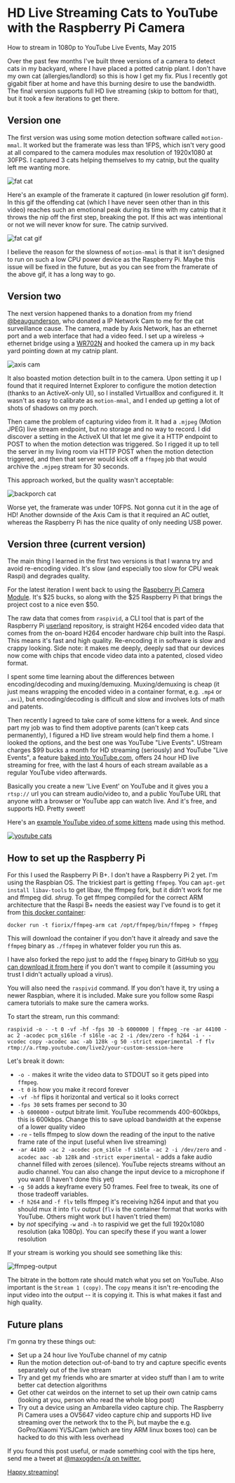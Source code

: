 <div id="header"><h1 class="title">HD Live Streaming Cats to YouTube with the Raspberry Pi Camera</h1></div>

How to stream in 1080p to YouTube Live Events, May 2015

Over the past few months I've built three versions of a camera to detect cats in my backyard, where I have placed a potted catnip plant. I don't have my own cat (allergies/landlord) so this is how I get my fix. Plus I recently got gigabit fiber at home and have this burning desire to use the bandwidth. The final version supports full HD live streaming (skip to bottom for that), but it took a few iterations to get there.

## Version one

The first version was using some motion detection software called `motion-mmal`. It worked but the framerate was less than 1FPS, which isn't very good at all compared to the camera modules max resolution of 1920x1080 at 30FPS. I captured 3 cats helping themselves to my catnip, but the quality left me wanting more.

![fat cat](media/fatcat.png)

Here's an example of the framerate it captured (in lower resolution gif form). In this gif the offending cat (which I have never seen other than in this video) reaches such an emotional peak during its time with my catnip that it throws the nip off the first step, breaking the pot. If this act was intentional or not we will never know for sure. The catnip survived.

![fat cat gif](media/fatcat.gif)

I believe the reason for the slowness of `motion-mmal` is that it isn't designed to run on such a low CPU power device as the Raspberry Pi. Maybe this issue will be fixed in the future, but as you can see from the framerate of the above gif, it has a long way to go.

## Version two

The next version happened thanks to a donation from my friend [@beaugunderson](https://github.com/beaugunderson/), who donated a IP Network Cam to me for the cat surveillance cause. The camera, made by Axis Network, has an ethernet port and a web interface that had a video feed. I set up a wireless -> ethernet bridge using a [WR702N](http://www.tp-link.com/en/products/details/cat-9_TL-WR702N.html) and hooked the camera up in my back yard pointing down at my catnip plant.

![axis cam](media/axis-cam.png)

It also boasted motion detection built in to the camera. Upon setting it up I found that it required Internet Explorer to configure the motion detection (thanks to an ActiveX-only UI), so I installed VirtualBox and configured it. It wasn't as easy to calibrate as `motion-mmal`, and I ended up getting a lot of shots of shadows on my porch.

Then came the problem of capturing video from it. It had a `.mjpeg` (Motion JPEG) live stream endpoint, but no storage and no way to record. I did discover a setting in the ActiveX UI that let me give it a HTTP endpoint to POST to when the motion detection was triggered. So I rigged it up to tell the server in my living room via HTTP POST when the motion detection triggered, and then that server would kick off a `ffmpeg` job that would archive the `.mjpeg` stream for 30 seconds.

This approach worked, but the quality wasn't acceptable:

![backporch cat](media/backporch-cat.png)

Worse yet, the framerate was under 10FPS. Not gonna cut it in the age of HD! Another downside of the Axis Cam is that it required an AC outlet, whereas the Raspberry Pi has the nice quality of only needing USB power.

## Version three (current version)

The main thing I learned in the first two versions is that I wanna try and avoid re-encoding video. It's slow (and especially too slow for CPU weak Raspi) and degrades quality.

For the latest iteration I went back to using the [Raspberry Pi Camera Module](https://www.raspberrypi.org/products/camera-module/). It's $25 bucks, so along with the $25 Raspberry Pi that brings the project cost to a nice even $50.

The raw data that comes from `raspivid`, a CLI tool that is part of the Raspberry Pi [userland](https://github.com/raspberrypi/userland) repository, is straight H264 encoded video data that comes from the on-board H264 encoder hardware chip built into the Raspi. This means it's fast and high quality. Re-encoding it in software is slow and crappy looking. Side note: it makes me deeply, deeply sad that our devices now come with chips that encode video data into a patented, closed video format.

I spent some time learning about the differences between encoding/decoding and muxing/demuxing. Muxing/demuxing is cheap (it just means wrapping the encoded video in a container format, e.g. `.mp4` or `.avi`), but encoding/decoding is difficult and slow and involves lots of math and patents.

Then recently I agreed to take care of some kittens for a week. And since part my job was to find them adoptive parents (can't keep cats permanently), I figured a HD live stream would help find them a home. I looked the options, and the best one was YouTube "Live Events". UStream charges $99 bucks a month for HD streaming (seriously) and YouTube "Live Events", a feature [baked into YouTube.com](https://www.youtube.com/my_live_events), offers 24 hour HD live streaming for free, with the last 4 hours of each stream available as a regular YouTube video afterwards.

Basically you create a new 'Live Event' on YouTube and it gives you a `rtsp://` url you can stream audio/video to, and a public YouTube URL that anyone with a browser or YouTube app can watch live. And it's free, and supports HD. Pretty sweet!

Here's an [example YouTube video of some kittens](https://www.youtube.com/watch?v=Xn4yNavjdR4&t=4m50s) made using this method.

[![youtube cats](media/youtube-cats.png)](https://www.youtube.com/watch?v=Xn4yNavjdR4&t=4m50s)

## How to set up the Raspberry Pi

For this I used the Raspberry Pi B+. I don't have a Raspberry Pi 2 yet. I'm using the Raspbian OS. The trickiest part is getting `ffmpeg`. You can `apt-get install libav-tools` to get libav, the ffmpeg fork, but it didn't work for me and ffmpeg did. *shrug*. To get ffmpeg compiled for the correct ARM architecture that the Raspi B+ needs the easiest way I've found is to get it from [this docker container](https://github.com/fiorix/ffmpeg-arm):

```
docker run -t fiorix/ffmpeg-arm cat /opt/ffmpeg/bin/ffmpeg > ffmpeg
```

This will download the container if you don't have it already and save the `ffmpeg` binary as `./ffmpeg` in whatever folder you run this as.

I have also forked the repo just to add the `ffmpeg` binary to GitHub so [you can download it from here](https://github.com/maxogden/ffmpeg-arm/releases/tag/1.0.0) if you don't want to compile it (assuming you trust I didn't actually upload a virus).

You will also need the `raspivid` command. If you don't have it, try using a newer Raspbian, where it is included. Make sure you follow some Raspi camera tutorials to make sure the camera works.

To start the stream, run this command:

```
raspivid -o - -t 0 -vf -hf -fps 30 -b 6000000 | ffmpeg -re -ar 44100 -ac 2 -acodec pcm_s16le -f s16le -ac 2 -i /dev/zero -f h264 -i - -vcodec copy -acodec aac -ab 128k -g 50 -strict experimental -f flv rtmp://a.rtmp.youtube.com/live2/your-custom-session-here
```

Let's break it down:

  - `-o -` makes it write the video data to STDOUT so it gets piped into `ffmpeg`. 
  - `-t 0` is how you make it record forever
  - `-vf -hf` flips it horizontal and vertical so it looks correct
  - `-fps 30` sets frames per second to 30
  - `-b 6000000` - output bitrate limit. YouTube recommends 400-600kbps, this is 600kbps. Change this to save upload bandwidth at the expense of a lower quality video
  - `-re` - tells ffmpeg to slow down the reading of the input to the native frame rate of the input (useful when live streaming)
  - `-ar 44100 -ac 2 -acodec pcm_s16le -f s16le -ac 2 -i /dev/zero` and `-acodec aac -ab 128k` and `-strict experimental` - adds a fake audio channel filled with zeroes (silence). YouTube rejects streams without an audio channel. You can also change the input device to a microphone if you want (I haven't done this yet)
  - `-g 50` adds a keyframe every 50 frames. Feel free to tweak, its one of those tradeoff variables.
  - `-f h264` and `-f flv` tells ffmpeg it's receiving h264 input and that you should mux it into `flv` output (`flv` is the container format that works with YouTube. Others might work but I haven't tried them)
  - by *not* specifying `-w` and `-h` to raspivid we get the full 1920x1080 resolution (aka 1080p). You can specify these if you want a lower resolution

If your stream is working you should see something like this:

![ffmpeg-output](media/ffmpeg-output.png)

The bitrate in the bottom rate should match what you set on YouTube. Also important is the `Stream 1 (copy)`. The `copy` means it isn't re-encoding the input video into the output -- it is copying it. This is what makes it fast and high quality.

## Future plans

I'm gonna try these things out:

- Set up a 24 hour live YouTube channel of my catnip
- Run the motion detection out-of-band to try and capture specific events separately out of the live stream
- Try and get my friends who are smarter at video stuff than I am to write better cat detection algorithms
- Get other cat weirdos on the internet to set up their own catnip cams (looking at you, person who read the whole blog post)
- Try out a device using an Ambarella video capture chip. The Raspberry Pi Camera uses a OV5647 video capture chip and supports HD live streaming over the network thx to the Pi, but maybe the e.g. GoPro/Xiaomi Yi/SJCam (which are tiny ARM linux boxes too) can be hacked to do this with less overhead

If you found this post useful, or made something cool with the tips here, send me a tweet at <a href="https://twitter.com/maxogden">@maxogden</a on twitter.

Happy streaming!